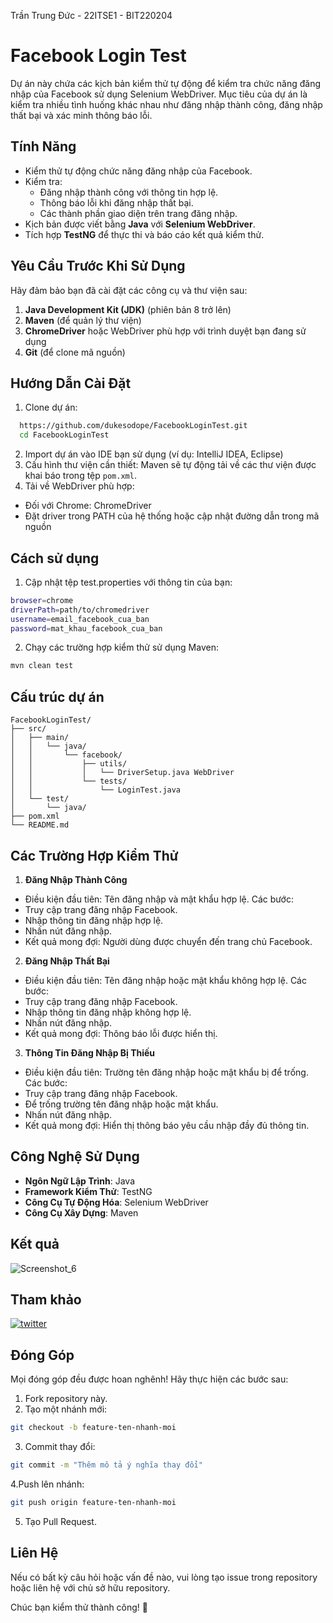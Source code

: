 Trần Trung Đức - 22ITSE1 - BIT220204
# Facebook Login Test
Dự án này chứa các kịch bản kiểm thử tự động để kiểm tra chức năng đăng nhập của Facebook sử dụng Selenium WebDriver. Mục tiêu của dự án là kiểm tra nhiều tình huống khác nhau như đăng nhập thành công, đăng nhập thất bại và xác minh thông báo lỗi.

## Tính Năng
- Kiểm thử tự động chức năng đăng nhập của Facebook.
- Kiểm tra:
  - Đăng nhập thành công với thông tin hợp lệ.
  - Thông báo lỗi khi đăng nhập thất bại.
  - Các thành phần giao diện trên trang đăng nhập.
- Kịch bản được viết bằng **Java** với **Selenium WebDriver**.
- Tích hợp **TestNG** để thực thi và báo cáo kết quả kiểm thử.
## Yêu Cầu Trước Khi Sử Dụng
Hãy đảm bảo bạn đã cài đặt các công cụ và thư viện sau:
1. **Java Development Kit (JDK)** (phiên bản 8 trở lên)
2. **Maven** (để quản lý thư viện)
3. **ChromeDriver** hoặc WebDriver phù hợp với trình duyệt bạn đang sử dụng
4. **Git** (để clone mã nguồn)

## Hướng Dẫn Cài Đặt

1. Clone dự án:
```bash
  https://github.com/dukesodope/FacebookLoginTest.git
  cd FacebookLoginTest
```
2. Import dự án vào IDE bạn sử dụng (ví dụ: IntelliJ IDEA, Eclipse)
3. Cấu hình thư viện cần thiết: Maven sẽ tự động tải về các thư viện được khai báo trong tệp `pom.xml`.
4. Tải về WebDriver phù hợp:
- Đối với Chrome: ChromeDriver
- Đặt driver trong PATH của hệ thống hoặc cập nhật đường dẫn trong mã nguồn

## Cách sử dụng
1. Cập nhật tệp test.properties với thông tin của bạn:
```bash
browser=chrome
driverPath=path/to/chromedriver
username=email_facebook_cua_ban
password=mat_khau_facebook_cua_ban
```
2. Chạy các trường hợp kiểm thử sử dụng Maven:
```bash
mvn clean test
```
## Cấu trúc dự án
    FacebookLoginTest/
    ├── src/
    │   ├── main/
    │   │   └── java/
    │   │       └── facebook/
    │   │           ├── utils/                 
    │   │           │   └── DriverSetup.java WebDriver
    │   │           └── tests/                
    │   │               └── LoginTest.java   
    │   └── test/
    │       └── java/                      
    ├── pom.xml                              
    └── README.md                           
## Các Trường Hợp Kiểm Thử
1. **Đăng Nhập Thành Công**
- Điều kiện đầu tiên: Tên đăng nhập và mật khẩu hợp lệ.
Các bước:
- Truy cập trang đăng nhập Facebook.
- Nhập thông tin đăng nhập hợp lệ.
- Nhấn nút đăng nhập.
- Kết quả mong đợi: Người dùng được chuyển đến trang chủ Facebook.
2. **Đăng Nhập Thất Bại**
- Điều kiện đầu tiên: Tên đăng nhập hoặc mật khẩu không hợp lệ.
Các bước:
- Truy cập trang đăng nhập Facebook.
- Nhập thông tin đăng nhập không hợp lệ.
- Nhấn nút đăng nhập.
- Kết quả mong đợi: Thông báo lỗi được hiển thị.
3. **Thông Tin Đăng Nhập Bị Thiếu**
- Điều kiện đầu tiên: Trường tên đăng nhập hoặc mật khẩu bị để trống.
Các bước:
- Truy cập trang đăng nhập Facebook.
- Để trống trường tên đăng nhập hoặc mật khẩu.
- Nhấn nút đăng nhập.
- Kết quả mong đợi: Hiển thị thông báo yêu cầu nhập đầy đủ thông tin.
## Công Nghệ Sử Dụng
- **Ngôn Ngữ Lập Trình**: Java
- **Framework Kiểm Thử**: TestNG
- **Công Cụ Tự Động Hóa**: Selenium WebDriver
- **Công Cụ Xây Dựng**: Maven
## Kết quả
![Screenshot_6](https://github.com/user-attachments/assets/c923c3df-5716-4d8f-835b-997d0beac81a)

## Tham khảo
[![twitter](https://img.shields.io/badge/twitter-1DA1F2?style=for-the-badge&logo=twitter&logoColor=white)]([https://twitter.com/](https://chatgpt.com/share/678539b2-1a00-8013-9e0d-4beecc549266))
## Đóng Góp
Mọi đóng góp đều được hoan nghênh! Hãy thực hiện các bước sau:

1. Fork repository này.
2. Tạo một nhánh mới:
```bash
git checkout -b feature-ten-nhanh-moi
```
3. Commit thay đổi:
```bash
git commit -m "Thêm mô tả ý nghĩa thay đổi"
```
4.Push lên nhánh:
```bash
git push origin feature-ten-nhanh-moi
```
5. Tạo Pull Request.
## Liên Hệ
Nếu có bất kỳ câu hỏi hoặc vấn đề nào, vui lòng tạo issue trong repository hoặc liên hệ với chủ sở hữu repository.

Chúc bạn kiểm thử thành công! 🎉
